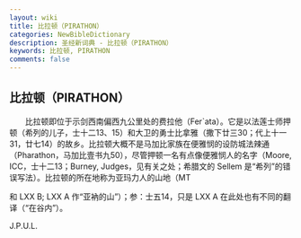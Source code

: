 ```yaml
---
layout: wiki
title: 比拉顿（PIRATHON）
categories: NewBibleDictionary
description: 圣经新词典 - 比拉顿（PIRATHON）
keywords: 比拉顿, PIRATHON
comments: false
---
```


## 比拉顿（PIRATHON）

　　比拉顿即位于示剑西南偏西九公里处的费拉他（Fer`ata）。它是以法莲士师押顿（希列的儿子，士十二13、15）和大卫的勇士比拿雅（撒下廿三30；代上十一31，廿七14）的故乡。比拉顿大概不是马加比家族在便雅悯的设防城法辣通（Pharathon，马加比壹书九50），尽管押顿一名有点像便雅悯人的名字（Moore, ICC，士十二13；Burney, Judges，见有关之处；希腊文的 Sellem 是“希列”的错误写法）。比拉顿的所在地称为亚玛力人的山地（MT

和 LXX B; LXX A 作“亚衲的山”）；参：士五14，只是 LXX A 在此处也有不同的翻译（“在谷内”）。

J.P.U.L.








